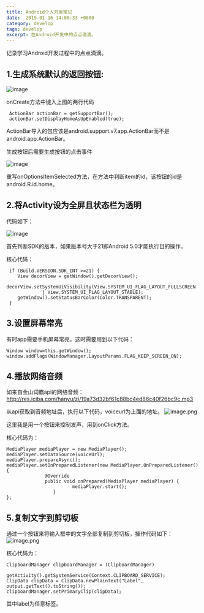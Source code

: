 ```yaml
---
title: Android个人开发笔记
date:  2019-01-16 14:00:33 +0800
category: develop
tags: develop
excerpt: 在Android开发中的点点滴滴。
---
```


记录学习Android开发过程中的点点滴滴。

1.生成系统默认的返回按钮:
---

![image](https://upload-images.jianshu.io/upload_images/13517457-33923c5e17521262.png?imageMogr2/auto-orient/strip%7CimageView2/2/w/1240)

onCreate方法中键入上图的两行代码
```
 ActionBar actionBar = getSupportBar();
 actionBar.setDisplayHomeAsUpEnabled(true);
```
ActionBar导入的包应该是android.support.v7.app.ActionBar而不是android.app.ActionBar。

生成按钮后需要生成按钮的点击事件

![image](https://upload-images.jianshu.io/upload_images/13517457-f3bb52714cd9b343.png?imageMogr2/auto-orient/strip%7CimageView2/2/w/1240)

重写onOptionsItemSelected方法，在方法中判断item的id，该按钮的id是android.R.id.home。

2.将Activity设为全屏且状态栏为透明
---

代码如下：

![image](https://upload-images.jianshu.io/upload_images/13517457-e28e17495c2893de.png?imageMogr2/auto-orient/strip%7CimageView2/2/w/1240)

首先判断SDK的版本，如果版本号大于21即Android 5.0才能执行目的操作。

核心代码：
```
 if (Build.VERSION.SDK_INT >=21) { 
    View decorView = getWindow().getDecorView(); 
    decorView.setSystemUiVisibility(View.SYSTEM_UI_FLAG_LAYOUT_FULLSCREEN 
             | View.SYSTEM_UI_FLAG_LAYOUT_STABLE);
    getWindow().setStatusBarColor(Color.TRANSPARENT); 
 }
```
3.设置屏幕常亮
---


有时app需要手机屏幕常亮，这时需要用到以下代码：
```
Window window=this.getWindow();  
window.addFlags(WindowManager.LayoutParams.FLAG_KEEP_SCREEN_ON);
```


4.播放网络音频
---

如来自金山词霸api的网络音频：http://res.iciba.com/hanyu/zi/19a73d32bf61c88bc4ed86c40f26bc9c.mp3

从api获取到音频地址后，执行以下代码，voiceurl为上面的地址。
![image.png](https://upload-images.jianshu.io/upload_images/13517457-da98bf7040c5731d.png?imageMogr2/auto-orient/strip%7CimageView2/2/w/1240)

这里我是用一个按钮来控制发声，用到onClick方法。

核心代码为：
```
MediaPlayer mediaPlayer = new MediaPlayer();
mediaPlayer.setDataSource(voiceUrl);
mediaPlayer.prepareAsync();
mediaPlayer.setOnPreparedListener(new MediaPlayer.OnPreparedListener() {
              @Override
              public void onPrepared(MediaPlayer mediaPlayer) {
                        mediaPlayer.start();
                 }
};
```

5.复制文字到剪切板
---

通过一个按钮来将输入框中的文字全部复制到剪切板，操作代码如下：
![image.png](https://upload-images.jianshu.io/upload_images/13517457-2380c1672456ab0b.png?imageMogr2/auto-orient/strip%7CimageView2/2/w/1240)

核心代码为：
```
ClipboardManager clipboardManager = (ClipboardManager)
                getActivity().getSystemService(Context.CLIPBOARD_SERVICE);
ClipData clipData = ClipData.newPlainText("Label", output.getText().toString());
clipboardManager.setPrimaryClip(clipData);
```
其中label为任意标签。




